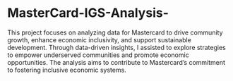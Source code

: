 # MasterCard-IGS-Analysis-
This project focuses on analyzing data for Mastercard to drive community growth, enhance economic inclusivity, and support sustainable development. Through data-driven insights, I assisted to explore strategies to empower underserved communities and promote economic opportunities. The analysis aims to contribute to Mastercard’s commitment to fostering inclusive economic systems.
